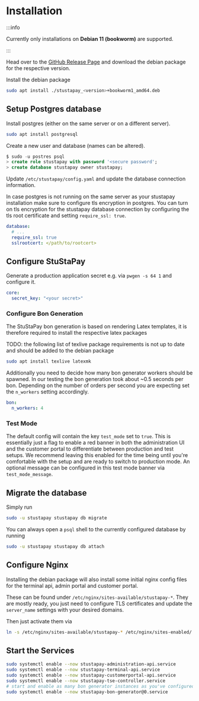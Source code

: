 # Installation

:::info

Currently only installations on **Debian 11 (bookworm)** are supported.

:::

Head over to the [GitHub Release Page](https://github.com/stustapay/stustapay/releases) and download the debian package for the respective version.

Install the debian package

```bash
sudo apt install ./stustapay_<version>+bookworm1_amd64.deb
```

## Setup Postgres database

Install postgres (either on the same server or on a different server).

```bash
sudo apt install postgresql
```

Create a new user and database (names can be altered).

```sql
$ sudo -u postres psql
> create role stustapay with password '<secure password';
> create database stustapay owner stustapay;
```

Update `/etc/stustapay/config.yaml` and update the database connection information.

In case postgres is not running on the same server as your stustapay installation make sure to configure tls encryption in postgres.
You can turn on tls encryption for the stustapay database connection by configuring the tls root certificate and setting `require_ssl: true`.

```yaml title="/etc/stustapay/config.yaml"
database:
  # ...
  require_ssl: true
  sslrootcert: </path/to/rootcert>
```

## Configure StuStaPay

Generate a production application secret e.g. via `pwgen -s 64 1` and configure it.

```yaml title="/etc/stustapay/config.yaml"
core:
  secret_key: "<your secret>"
```

### Configure Bon Generation

The StuStaPay bon generation is based on rendering Latex templates, it is therefore required to install the respective latex packages

TODO: the following list of texlive package requirements is not up to date and should be added to the debian package
```bash
sudo apt install texlive latexmk
```

Additionally you need to decide how many bon generator workers should be spawned. In our testing the bon generation took 
about ~0.5 seconds per bon. Depending on the number of orders per second you are expecting set the `n_workers` setting accordingly.

```yaml title="/etc/stustapay/config.yaml"
bon:
  n_workers: 4
```

### Test Mode

The default config will contain the key `test_mode` set to `true`. 
This is essentially just a flag to enable a red banner in both the administration UI and the customer portal to differentiate between production and test setups. We recommend leaving this enabled for the time being until you're comfortable with the setup and are ready to switch to production mode.
An optional message can be configured in this test mode banner via `test_mode_message`.

## Migrate the database

Simply run

```bash
sudo -u stustapay stustapay db migrate
```

You can always open a `psql` shell to the currently configured database by running

```bash
sudo -u stustapay stustapay db attach
```

## Configure Nginx

Installing the debian package will also install some initial nginx config files for the terminal api, admin portal and customer portal.

These can be found under `/etc/nginx/sites-available/stustapay-*`.
They are mostly ready, you just need to configure TLS certificates and update the `server_name` settings with your desired domains.

Then just activate them via 

```bash
ln -s /etc/nginx/sites-available/stustapay-* /etc/nginx/sites-enabled/
```

## Start the Services

```bash
sudo systemctl enable --now stustapay-administration-api.service
sudo systemctl enable --now stustapay-terminal-api.service
sudo systemctl enable --now stustapay-customerportal-api.service
sudo systemctl enable --now stustapay-tse-controller.service
# start and enable as many bon generator instances as you've configured bon workers
sudo systemctl enable --now stustapay-bon-generator@0.service
```
